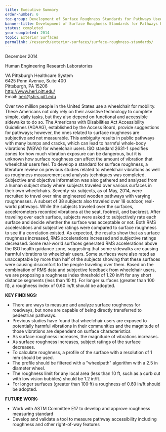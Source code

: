 ```yaml
---
title: Executive Summary
order-number: 0
toc-group: Development of Surface Roughness Standards for Pathways Used by Wheelchair Users
banner-title: Development of Surface Roughness Standards for Pathways Used by Wheelchair Users
status: completed
year-completed: 2014
topic: Exterior Surfaces
permalink: /research/exterior-surfaces/surface-roughness-standards/
---
```

December 2014

Human Engineering Research Laboratories

VA Pittsburgh Healthcare System\
6425 Penn Avenue, Suite 400\
Pittsburgh, PA 15206\
<http://www.herl.pitt.edu/>\
Email: <herl@shrs.pitt.edu>


Over two million people in the United States use a wheelchair for mobility. These Americans not only rely on their assistive technology to complete simple, daily tasks, but they also depend on functional and accessible sidewalks to do so. The Americans with Disabilities Act Accessibility Guidelines (ADAAG), established by the Access Board, provide suggestions for pathways; however, the ones related to surface roughness are subjective and not measurable. This ambiguity results in public pathways with many bumps and cracks, which can lead to harmful whole-body vibrations (WBVs) for wheelchair users. ISO standard 2631-1 specifies zones for how much vibration exposure can be dangerous, but it is unknown how surface roughness can affect the amount of vibration that wheelchair users feel. To develop a standard for surface roughness, a literature review on previous studies related to wheelchair vibrations as well as roughness measurement and analysis techniques was completed. Subjective and objective information was also gathered and analyzed from a human subject study where subjects traveled over various surfaces in their own wheelchairs. Seventy-six subjects, as of May, 2014, were recruited to travel over nine engineered wooden pathways with varying roughnesses. A subset of 38 subjects also traveled over 18 outdoor, real-world pathways. While the subjects traveled over the surfaces, accelerometers recorded vibrations at the seat, footrest, and backrest. After traveling over each surface, subjects were asked to subjectively rate each surface and decide whether the surface was acceptable or not. Both RMS accelerations and subjective ratings were compared to surface roughness to see if a correlation existed. As expected, the results show that as surface roughness increased, RMS accelerations increased and subjective ratings decreased. Some real-world surfaces generated RMS accelerations above the ISO health guidance zone, suggesting that some sidewalks are causing harmful vibrations to wheelchair users. Some surfaces were also rated as unacceptable by more than half of the subjects showing that these surfaces were causing discomfort to the people traveling over them. Based on the combination of RMS data and subjective feedback from wheelchair users, we are proposing a roughness index threshold of 1.20 in/ft for any short distance segments (less than 10 ft). For longer surfaces (greater than 100 ft), a roughness index of 0.60 in/ft should be adopted.

**KEY FINDINGS:**

-   There are ways to measure and analyze surface roughness for roadways, but none are capable of being directly transferred to pedestrian pathways.
-   Previous studies have found that wheelchair users are exposed to potentially harmful vibrations in their communities and the magnitude of those vibrations are dependent on surface characteristics
-   As surface roughness increases, the magnitude of vibrations increases.
-   As surface roughness increases, subject ratings of the surface decreases.
-   To calculate roughness, a profile of the surface with a resolution of 1 mm should be used.
-   The profile should be filtered with a "wheelpath" algorithm with a 2.5 in diameter wheel.
-   The roughness limit for any local area (less than 10 ft, such as a curb cut with low vision bubbles) should be 1.2 in/ft.
-   For longer surfaces (greater than 100 ft) a roughness of 0.60 in/ft should be adopted.

**FUTURE WORK:**

-   Work with ASTM Committee E17 to develop and approve roughness measuring standard
-   Develop and validate a tool to measure pathway accessibility including roughness and other right-of-way features
